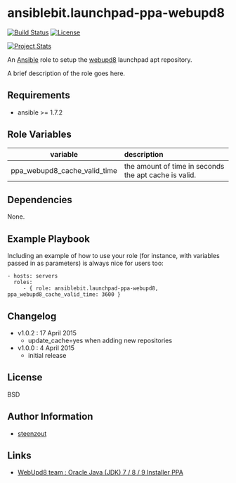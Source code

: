 # ansiblebit.launchpad-ppa-webupd8

[![Build Status](https://travis-ci.org/ansiblebit/launchpad-ppa-webupd8.svg?branch=master)](https://travis-ci.org/ansiblebit/launchpad-ppa-webupd8)
[![License](https://img.shields.io/badge/license-New%20BSD-blue.svg?style=flat)](https://raw.githubusercontent.com/ansiblebit/launchpad-ppa-webupd8/master/LICENSE)

[![Project Stats](https://www.openhub.net/p/ansiblebit-launchpad-ppa-webupd8/widgets/project_thin_badge.gif)](https://www.openhub.net/p/ansiblebit-launchpad-ppa-webupd8/)

An [Ansible](http://www.ansible.com) role to setup the [webupd8](http://www.webupd8.org/) launchpad apt repository. 

A brief description of the role goes here.

## Requirements

- ansible >= 1.7.2

## Role Variables

| variable | description |
|:----------------------------:|:-----|
| ppa_webupd8_cache_valid_time | the amount of time in seconds the apt cache is valid. |

## Dependencies

None.

## Example Playbook

Including an example of how to use your role
(for instance, with variables passed in as parameters)
is always nice for users too:

    - hosts: servers
      roles:
         - { role: ansiblebit.launchpad-ppa-webupd8, ppa_webupd8_cache_valid_time: 3600 }

## Changelog

- v1.0.2 : 17 April 2015
    - update_cache=yes when adding new repositories
- v1.0.0 : 4 April 2015
    - initial release

## License

BSD

## Author Information

- [steenzout](http://github.com/steenzout)

## Links

- [WebUpd8 team : Oracle Java (JDK) 7 / 8 / 9 Installer PPA](https://launchpad.net/~webupd8team/+archive/ubuntu/java)
